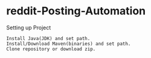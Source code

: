 # reddit-Posting-Automation
Setting up Project

    Install Java(JDK) and set path.
    Install/Download Maven(binaries) and set path.
    Clone repository or download zip. 

  
